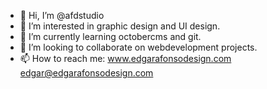 - 👋 Hi, I’m @afdstudio
- 👀 I’m interested in graphic design and UI design.
- 🌱 I’m currently learning octobercms and git.
- 💞️ I’m looking to collaborate on webdevelopment projects.
- 📫 How to reach me: 
        www.edgarafonsodesign.com 
        edgar@edgarafonsodesign.com
